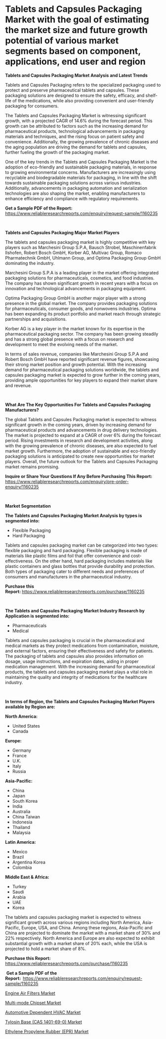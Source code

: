 <p><h1>Tablets and Capsules Packaging Market with the goal of estimating the market size and future growth potential of various market segments based on component, applications, end user and region</h1></p><p><strong>Tablets and Capsules Packaging Market Analysis and Latest Trends</strong></p>
<p><p>Tablets and Capsules Packaging refers to the specialized packaging used to protect and preserve pharmaceutical tablets and capsules. These packaging solutions are designed to ensure the safety, efficacy, and shelf-life of the medications, while also providing convenient and user-friendly packaging for consumers.</p><p>The Tablets and Capsules Packaging Market is witnessing significant growth, with a projected CAGR of 14.6% during the forecast period. This growth can be attributed to factors such as the increasing demand for pharmaceutical products, technological advancements in packaging materials and techniques, and the rising focus on patient safety and convenience. Additionally, the growing prevalence of chronic diseases and the aging population are driving the demand for tablets and capsules, further fueling the growth of the packaging market.</p><p>One of the key trends in the Tablets and Capsules Packaging Market is the adoption of eco-friendly and sustainable packaging materials, in response to growing environmental concerns. Manufacturers are increasingly using recyclable and biodegradable materials for packaging, in line with the shift towards sustainable packaging solutions across various industries. Additionally, advancements in packaging automation and serialization technologies are also shaping the market, enabling manufacturers to enhance efficiency and compliance with regulatory requirements.</p></p>
<p><strong>Get a Sample PDF of the Report:&nbsp;</strong> <a href="https://www.reliableresearchreports.com/enquiry/request-sample/1160235">https://www.reliableresearchreports.com/enquiry/request-sample/1160235</a></p>
<p>&nbsp;</p>
<p><strong>Tablets and Capsules Packaging Major Market Players</strong></p>
<p><p>The tablets and capsules packaging market is highly competitive with key players such as Marchesini Group S.P.A, Bausch Strobel, Maschinenfabrik Ilshofen, Robert Bosch GmbH, Korber AG, Multivac Group, Romaco Pharmatechnik GmbH, Uhlmann Group, and Optima Packaging Group GmbH dominating the industry.</p><p>Marchesini Group S.P.A is a leading player in the market offering integrated packaging solutions for pharmaceuticals, cosmetics, and food industries. The company has shown significant growth in recent years with a focus on innovation and technological advancements in packaging equipment.</p><p>Optima Packaging Group GmbH is another major player with a strong presence in the global market. The company provides packaging solutions for pharmaceuticals, consumer goods, and nonwovens industries. Optima has been expanding its product portfolio and market reach through strategic partnerships and acquisitions.</p><p>Korber AG is a key player in the market known for its expertise in the pharmaceutical packaging sector. The company has been growing steadily and has a strong global presence with a focus on research and development to meet the evolving needs of the market.</p><p>In terms of sales revenue, companies like Marchesini Group S.P.A and Robert Bosch GmbH have reported significant revenue figures, showcasing their strong market position and growth potential. With the increasing demand for pharmaceutical packaging solutions worldwide, the tablets and capsules packaging market is expected to grow further in the coming years, providing ample opportunities for key players to expand their market share and revenue.</p></p>
<p>&nbsp;</p>
<p><strong>What Are The Key Opportunities For Tablets and Capsules Packaging Manufacturers?</strong></p>
<p><p>The global Tablets and Capsules Packaging market is expected to witness significant growth in the coming years, driven by increasing demand for pharmaceutical products and advancements in drug delivery technologies. The market is projected to expand at a CAGR of over 6% during the forecast period. Rising investments in research and development activities, along with the growing prevalence of chronic diseases, are also expected to fuel market growth. Furthermore, the adoption of sustainable and eco-friendly packaging solutions is anticipated to create new opportunities for market players. Overall, the future outlook for the Tablets and Capsules Packaging market remains promising.</p></p>
<p><strong>Inquire or Share Your Questions If Any Before Purchasing This Report:</strong> <a href="https://www.reliableresearchreports.com/enquiry/pre-order-enquiry/1160235">https://www.reliableresearchreports.com/enquiry/pre-order-enquiry/1160235</a></p>
<p>&nbsp;</p>
<p><strong>Market Segmentation</strong></p>
<p><strong>The Tablets and Capsules Packaging Market Analysis by types is segmented into:</strong></p>
<p><ul><li>Flexible Packaging</li><li>Hard Packaging</li></ul></p>
<p><p>Tablets and capsules packaging market can be categorized into two types: flexible packaging and hard packaging. Flexible packaging is made of materials like plastic films and foil that offer convenience and cost-effectiveness. On the other hand, hard packaging includes materials like plastic containers and glass bottles that provide durability and protection. Both types of packaging cater to different needs and preferences of consumers and manufacturers in the pharmaceutical industry.</p></p>
<p><strong>Purchase this Report:&nbsp;</strong><a href="https://www.reliableresearchreports.com/purchase/1160235">https://www.reliableresearchreports.com/purchase/1160235</a></p>
<p>&nbsp;</p>
<p><strong>The Tablets and Capsules Packaging Market Industry Research by Application is segmented into:</strong></p>
<p><ul><li>Pharmaceuticals</li><li>Medical</li></ul></p>
<p><p>Tablets and capsules packaging is crucial in the pharmaceutical and medical markets as they protect medications from contamination, moisture, and external factors, ensuring their effectiveness and safety for patients. The packaging of tablets and capsules also provides information on dosage, usage instructions, and expiration dates, aiding in proper medication management. With the increasing demand for pharmaceutical products, the tablets and capsules packaging market plays a vital role in maintaining the quality and integrity of medications for the healthcare industry.</p></p>
<p>&nbsp;</p>
<p><strong>In terms of Region, the Tablets and Capsules Packaging Market Players available by Region are:</strong></p>
<p>
    <p> <strong> North America: </strong>
        <ul>
            <li>United States</li>
            <li>Canada</li>
        </ul>
        </p> 
    <p> <strong> Europe: </strong>
        <ul>
            <li>Germany</li>
            <li>France</li>
            <li>U.K.</li>
            <li>Italy</li>
            <li>Russia</li>
        </ul>
        </p> 
    <p> <strong> Asia-Pacific: </strong>
        <ul>
            <li>China</li>
            <li>Japan</li>
            <li>South Korea</li>
            <li>India</li>
            <li>Australia</li>
            <li>China Taiwan</li>
            <li>Indonesia</li>
            <li>Thailand</li>
            <li>Malaysia</li>
        </ul>
        </p> 
    <p> <strong> Latin America: </strong>
        <ul>
            <li>Mexico</li>
            <li>Brazil</li>
            <li>Argentina Korea</li>
            <li>Colombia</li>
        </ul>
        </p> 
    <p> <strong> Middle East & Africa: </strong>
        <ul>
            <li>Turkey</li>
            <li>Saudi</li>
            <li>Arabia</li>
            <li>UAE</li>
            <li>Korea</li>
        </ul>
    </p>
    </p>
<p><p>The tablets and capsules packaging market is expected to witness significant growth across various regions including North America, Asia-Pacific, Europe, USA, and China. Among these regions, Asia-Pacific and China are projected to dominate the market with a market share of 30% and 22% respectively. North America and Europe are also expected to exhibit substantial growth with a market share of 20% each, while the USA is projected to hold a market share of 8%.</p></p>
<p><strong>Purchase this Report: </strong><a href="https://www.reliableresearchreports.com/purchase/1160235">https://www.reliableresearchreports.com/purchase/1160235</a></p>
<p>&nbsp;<strong>Get a Sample PDF of the Report:&nbsp;&nbsp;</strong><a href="https://www.reliableresearchreports.com/enquiry/request-sample/1160235">https://www.reliableresearchreports.com/enquiry/request-sample/1160235</a></p>
<p><strong></strong></p>
<p><p><a href="https://issuu.com/reportprime-2/docs/engine-air-filters-market-size-2030.pptx">Engine Air Filters Market</a></p><p><a href="https://github.com/brentleyjimmiealvaradoz4l1rea/Market-Research-Report-List-1/blob/main/multi-mode-chipset-market.md">Multi-mode Chipset Market</a></p><p><a href="https://issuu.com/reportprime-2/docs/automotive-dependent-hvac-market-size-2030.pptx">Automotive Dependent HVAC Market</a></p><p><a href="https://github.com/khayangel/Market-Research-Report-List-1/blob/main/tylosin-base-cas-1401-69-0-market.md">Tylosin Base (CAS 1401-69-0) Market</a></p><p><a href="https://github.com/eeaveuhhh/Market-Research-Report-List-1/blob/main/ethylene-propylene-rubber-epr-market.md">Ethylene Propylene Rubber (EPR) Market</a></p></p>